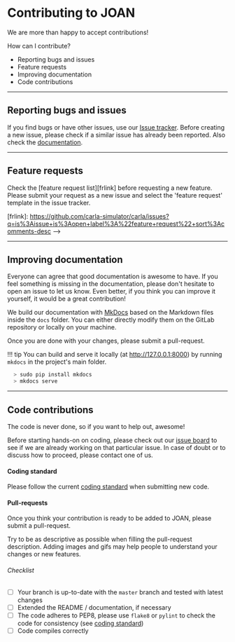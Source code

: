# Contributing to JOAN

We are more than happy to accept contributions!

How can I contribute?

- Reporting bugs and issues
- Feature requests
- Improving documentation
- Code contributions

---
## Reporting bugs and issues

If you find bugs or have other issues, use our [Issue tracker][issueslink]. Before creating a new issue, please check if a similar issue has already been reported. 
Also check the [documentation][docslink]. <!--and FAQ-->

[issueslink]: https://github.com/carla-simulator/carla/issues
[docslink]: http://joan.readthedocs.io
<!-- [faqlink]: build_faq.md -->

---
## Feature requests

Check the [feature request list][frlink] before requesting a new feature. Please submit your request as a new issue and select the 'feature request' template in the issue tracker.


[frlink]: https://github.com/carla-simulator/carla/issues?q=is%3Aissue+is%3Aopen+label%3A%22feature+request%22+sort%3Acomments-desc -->

---
## Improving documentation

Everyone can agree that good documentation is awesome to have. If you feel something is missing in the documentation, please don't hesitate to open an issue to let us know. Even better, if you think you can improve it yourself, it would be a great contribution!

We build our documentation with [MkDocs](http://www.mkdocs.org/) based on the Markdown files inside the `docs` folder. You can either directly modify them on the GitLab repository or locally on your machine.

Once you are done with your changes, please submit a pull-request.

!!! tip
    You can build and serve it locally (at <http://127.0.0.1:8000>) by running `mkdocs`
    in the project's main folder.

```sh
  > sudo pip install mkdocs
  > mkdocs serve
```

---
## Code contributions

The code is never done, so if you want to help out, awesome!

Before starting hands-on on coding, please check out our [issue board][issueboard] to see if we are already working on that particular issue. In case of doubt or to discuss how to proceed, please contact one of us.

[issueboard]: https://github.com/carla-simulator/carla/issues 

#### Coding standard

Please follow the current [coding standard](contributing-coding-standard.md) when submitting new code.

#### Pull-requests

Once you think your contribution is ready to be added to JOAN, please submit a pull-request.

Try to be as descriptive as possible when filling the pull-request description. Adding images and gifs may help people to understand your changes or new
features.

<!-- Please note that there are some checks that the new code is required to pass
before we can do the merge. The checks are automatically run by the continuous
integration system, you will see a green tick mark if all the checks succeeded.
If you see a red mark, please correct your code accordingly. -->

###### Checklist

<!--
  If you modify this list please keep it up-to-date with pull_request_template.md
-->

  - [ ] Your branch is up-to-date with the `master` branch and tested with latest changes
  - [ ] Extended the README / documentation, if necessary
  - [ ] The code adheres to PEP8, please use `flake8` or `pylint` to check the code for consistency (see [coding standard](contributing-coding-standard.md))
  - [ ] Code compiles correctly
